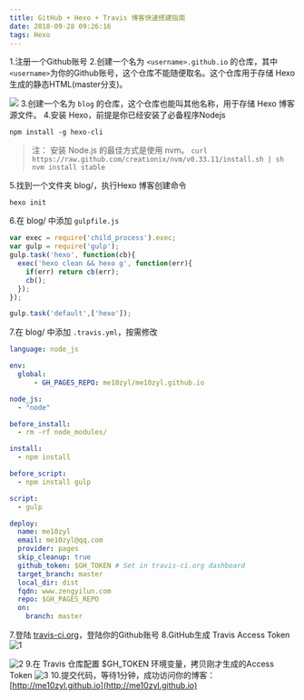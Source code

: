 ```yaml
---
title: GitHub + Hexo + Travis 博客快速搭建指南
date: 2018-09-28 09:26:16
tags: Hexo
---
```

1.注册一个Github账号
2.创建一个名为 `<username>.github.io` 的仓库，其中`<username>`为你的Github账号，这个仓库不能随便取名。这个仓库用于存储 Hexo 生成的静态HTML(master分支)。
<!-- more -->
![](/images/hexo/20180928094051867.png)
3.创建一个名为 `blog` 的仓库，这个仓库也能叫其他名称，用于存储 Hexo 博客源文件。
4.安装 Hexo，前提是你已经安装了必备程序Nodejs
    
    npm install -g hexo-cli
    

> 注： 安装 Node.js 的最佳方式是使用 nvm。
    ```
    curl https://raw.github.com/creationix/nvm/v0.33.11/install.sh | sh
    nvm install stable
    ```
    
5.找到一个文件夹 blog/，执行Hexo 博客创建命令
```
hexo init
```
6.在 blog/ 中添加 `gulpfile.js`
```javascript
var exec = require('child_process').exec;
var gulp = require('gulp');
gulp.task('hexo', function(cb){
  exec('hexo clean && hexo g', function(err){
	if(err) return cb(err);
	cb();
  });	
});

gulp.task('default',['hexo']);
```
7.在 blog/ 中添加 `.travis.yml`，按需修改
```yml
language: node_js

env:
  global:
      - GH_PAGES_REPO: me10zyl/me10zyl.github.io

node_js:
  - "node"

before_install:
  - rm -rf node_modules/

install:
  - npm install

before_script:
  - npm install gulp

script:
  - gulp

deploy:
  name: me10zyl
  email: me10zyl@qq.com
  provider: pages
  skip_cleanup: true
  github_token: $GH_TOKEN # Set in travis-ci.org dashboard
  target_branch: master
  local_dir: dist
  fqdn: www.zengyilun.com
  repo: $GH_PAGES_REPO
  on:
    branch: master
```
7.登陆 [travis-ci.org](http://travis-ci.org)，登陆你的Github账号
8.GitHub生成 Travis Access Token
![1](/images/hexo/20180928113319644.png)
 
![2](/images/hexo/20180928113400040.png)
9.在 Travis 仓库配置 $GH_TOKEN 环境变量，拷贝刚才生成的Access Token
![3](/images/hexo/20180928113446154.png)
10.提交代码，等待1分钟，成功访问你的博客： [http://me10zyl.github.io](http://me10zyl.github.io)

